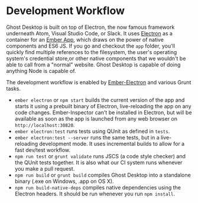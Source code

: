 # Development Workflow
Ghost Desktop is built on top of Electron, the now famous framework underneath Atom, Visual Studio Code, or Slack. It uses [Electron](http://electron.atom.io/) as a container for an [Ember App](http://emberjs.com), which draws on the power of native components and ES6 JS. If you go and checkout the `app` folder, you'll quickly find multiple references to the filesystem, the user's operating system's credential store,or other native components that we wouldn't be able to call from a "normal" website. Ghost Desktop is capable of doing anything Node is capable of. 

The development workflow is enabled by [Ember-Electron](https://github.com/felixrieseberg/ember-electron) and various Grunt tasks. 

 * `ember electron` or `npm start` builds the current version of the app and starts it using a prebuilt binary of Electron, live-reloading the app on any code changes. Ember-Inspector can't be installed in Electron, but will be available as soon as the app is launched from any web browser on `http://localhost:30820`.
 * `ember electron:test` runs tests using QUnit as defined in `tests`.
 * `ember electron:test --server` runs the same tests, but in a live-reloading development mode. It uses incremental builds to allow for a fast dev/test workflow.
 * `npm run test` or `grunt validate` runs JSCS (a code style checker) and the QUnit tests together. It is also what our CI system runs whenever you make a pull request.
 * `npm run build` or `grunt build` compiles Ghost Desktop into a standalone binary (.exe on Windows, .app on OS X).
 * `npm run build-native-deps` compiles native dependencies using the Electron headers. It should be run whenever you run `npm install`.
